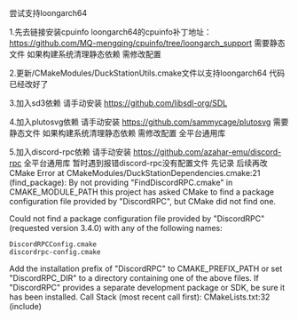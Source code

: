 尝试支持loongarch64


1.先去链接安装cpuinfo loongarch64的cpuinfo补丁地址： https://github.com/MQ-mengqing/cpuinfo/tree/loongarch_support 需要静态文件 如果构建系统清理静态依赖 需修改配置

2.更新/CMakeModules/DuckStationUtils.cmake文件以支持loongarch64 代码已经改好了

3.加入sd3依赖 请手动安装 https://github.com/libsdl-org/SDL

4.加入plutosvg依赖 请手动安装 https://github.com/sammycage/plutosvg  需要静态文件 如果构建系统清理静态依赖 需修改配置 全平台通用库

5.加入discord-rpc依赖 请手动安装 https://github.com/azahar-emu/discord-rpc 全平台通用库
暂时遇到报错discord-rpc没有配置文件 先记录 后续再改
CMake Error at CMakeModules/DuckStationDependencies.cmake:21 (find_package):
  By not providing "FindDiscordRPC.cmake" in CMAKE_MODULE_PATH this project
  has asked CMake to find a package configuration file provided by
  "DiscordRPC", but CMake did not find one.

  Could not find a package configuration file provided by "DiscordRPC"
  (requested version 3.4.0) with any of the following names:

    DiscordRPCConfig.cmake
    discordrpc-config.cmake

  Add the installation prefix of "DiscordRPC" to CMAKE_PREFIX_PATH or set
  "DiscordRPC_DIR" to a directory containing one of the above files.  If
  "DiscordRPC" provides a separate development package or SDK, be sure it has
  been installed.
Call Stack (most recent call first):
  CMakeLists.txt:32 (include)
